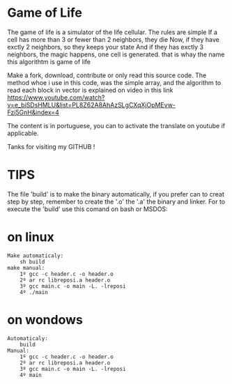 # Game of Life

The game of life is a simulator of the life cellular.
The rules are simple
If a cell has more than 3 or fewer than 2 neighbors, they die
Now, if they have exctly 2 neighbors, so they keeps your state
And if they has exctly 3 neighbors, the magic happens, one cell is
generated. that is whay the name this algorithtm is game of life

Make a fork, download, contribute or only read this source code.
The method whoe i use in this code, was the simple array, and the algorithm
to read each block in vector is explained on video in this link
https://www.youtube.com/watch?v=e_biSDsHMLU&list=PL8Z62A8AhAzSLgCXqXjOpMEvw-Fzi5GnH&index=4

The content is in portuguese, you can to activate the translate on
youtube if applicable.

Tanks for visiting my GITHUB !


# TIPS
The file 'build' is to make the binary automatically, if you prefer can to creat step by step, remember to create the '.o' the '.a' the binary and linker. For to execute the 'build' use this comand on bash or MSDOS:

# on linux

	Make automaticaly:
	    sh build
	make manual:
	    1º gcc -c header.c -o header.o
	    2º ar rc libreposi.a header.o
	    3º gcc main.c -o main -L. -lreposi
	    4º ./main

# on wondows

	Automaticaly:
	    build
	Manual:
	    1º gcc -c header.c -o header.o
	    2º ar rc libreposi.a header.o
	    3º gcc main.c -o main -L. -lreposi
	    4º main
